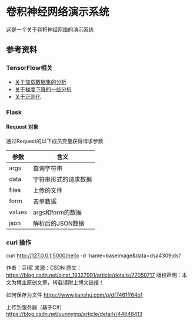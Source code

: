 卷积神经网络演示系统
=======================

这是一个关于卷积神经网络的演示系统


参考资料
----------

### TensorFlow相关
- [关于加载数据集的分析](https://www.jianshu.com/p/817ea446b9b9)
- [关于梯度下降的一些分析](https://blog.csdn.net/xierhacker/article/details/53174558)
- [关于正则化](https://blog.csdn.net/u012560212/article/details/73000740)

### Flask

#### Request 对象

通过Request的以下成员变量获得请求参数

参数    | 含义
--------|-------------------------
args    | 查询字符串
data    | 字符串形式的请求数据
files   | 上传的文件
form    | 表单数据
values  | args和form的数据
json    | 解析后的JSON数据


### curl 操作

curl http://127.0.0.1:5000/hello -d 'name=baseimage&data=dsa4309jdsl'











作者：豆i浆 
来源：CSDN 
原文：https://blog.csdn.net/sinat_19327991/article/details/77050717 
版权声明：本文为博主原创文章，转载请附上博文链接！


如何保存为文件
https://www.jianshu.com/p/df7461ff64b1


上传到服务器（基于C#）
https://blog.csdn.net/yunnying/article/details/44648413